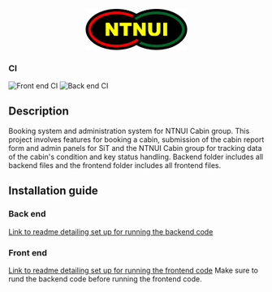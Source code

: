 <p align="center">
<img width="200" src="backend/ntnui/media/logo/ntnui.svg" />
</p>

### CI

![Front end CI](https://github.com/NTNUI/koiene-booking/workflows/Front%20end%20CI/badge.svg)
![Back end CI](https://github.com/NTNUI/koiene-booking/workflows/Back%20end%20CI/badge.svg)

## Description

Booking system and administration system for NTNUI Cabin group. This project involves features for booking a cabin, submission of the cabin report form and admin panels for SiT and the NTNUI Cabin group for tracking data of the cabin's condition and key status handling.
Backend folder includes all backend files and the frontend folder includes all frontend files.

## Installation guide

### Back end

[Link to readme detailing set up for running the backend code](../tree/master/backend)

### Front end

[Link to readme detailing set up for running the frontend code](../tree/master/frontend-koie-booking)
Make sure to rund the backend code before running the frontend code.
